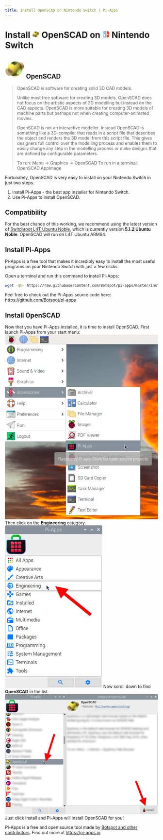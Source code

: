 ```yaml
---
title: Install OpenSCAD on Nintendo Switch | Pi-Apps
---
```

<div class="simple-install-content content">

# Install <img src="/img/app-icons/OpenSCAD/icon-64.png" height=24> OpenSCAD on <img src=/img/other-icons/switch-icon.svg height=24> Nintendo Switch

## <img src="/img/app-icons/OpenSCAD/icon-64.png"> OpenSCAD
> OpenSCAD is software for creating solid 3D CAD models.
> 
> Unlike most free software for creating 3D models, OpenSCAD does not focus on
> the artistic aspects of 3D modelling but instead on the CAD aspects.
> OpenSCAD is more suitable for creating 3D models of machine parts but
> perhaps not when creating computer-animated movies.
> 
> OpenSCAD is not an interactive modeller. Instead OpenSCAD is something like
> a 3D-compiler that reads in a script file that describes the object
> and renders the 3D model from this script file. This gives designers
> full control over the modelling process and enables them to easily
> change any step in the modelling process or make designs that are
> defined by configurable parameters.
> 
> To run: Menu -> Graphics -> OpenSCAD
> To run in a terminal: OpenSCAD.AppImage

Fortunately, OpenSCAD is very easy to install on your Nintendo Switch in just two steps.
1. Install Pi-Apps - the best app installer for Nintendo Switch.
2. Use Pi-Apps to install OpenSCAD.
</div>
<div class="simple-install-content content">

## Compatibility
For the best chance of this working, we recommend using the latest version of [Switchroot L4T Ubuntu Noble](https://wiki.switchroot.org/wiki/linux/l4t-ubuntu-noble-installation-guide), which is currently version **5.1.2 Ubuntu Noble**.
OpenSCAD will run on L4T Ubuntu ARM64.
</div>
<div class="simple-install-content content">

## Install Pi-Apps

Pi-Apps is a free tool that makes it incredibly easy to install the most useful programs on your Nintendo Switch with just a few clicks.

Open a terminal and run this command to install Pi-Apps:
```bash
wget -qO- https://raw.githubusercontent.com/Botspot/pi-apps/master/install | bash
```
Feel free to check out the Pi-Apps source code here: https://github.com/Botspot/pi-apps
</div>
<div class="simple-install-content content">

## Install OpenSCAD

Now that you have Pi-Apps installed, it is time to install OpenSCAD.
First launch Pi-Apps from your start menu:
<img src="/img/start-menu.png">
Then click on the <b>Engineering</b> category.
<img src="/img/category-selections/Engineering.png">
Now scroll down to find <b>OpenSCAD</b> in the list.
<img src="/img/app-icons/OpenSCAD/app-selection.png">
Just click Install and Pi-Apps will install OpenSCAD for you!
</div>
<div class="simple-install-content content">

Pi-Apps is a free and open source tool made by [Botspot and other contributors](/about/#contributors). Find out more at https://pi-apps.io
</div>
